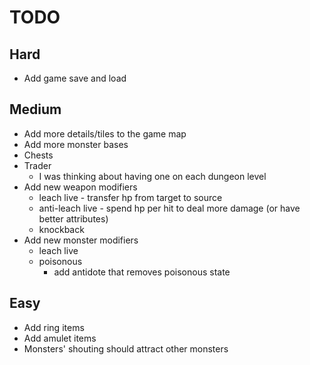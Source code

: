 # TODO
## Hard
- Add game save and load

## Medium
- Add more details/tiles to the game map
- Add more monster bases
- Chests
- Trader
  - I was thinking about having one on each dungeon level
- Add new weapon modifiers
    - leach live - transfer hp from target to source
    - anti-leach live - spend hp per hit to deal more damage (or have better attributes)
    - knockback
- Add new monster modifiers
    - leach live
    - poisonous
        - add antidote that removes poisonous state

## Easy
- Add ring items
- Add amulet items
- Monsters' shouting should attract other monsters
